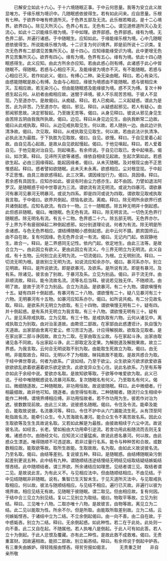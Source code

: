 <!-- { "loadSidebar": true } -->
　　已解安立如此十六心。于十六境随眠正事。于中云何思量。我等为安立此义故显唯方。于缘乐根为境识中。几随眠惑依彼得生。若有如此问来。应自思量。乐根有七种。于欲界中唯有修道所灭。于色界五部及无流。此乐根若略说。是十二心境界。欲界四心。除见灭所灭心。色界心有五。无色有二心。谓见道修道所灭心及无流心。如此十二识能缘乐根为境。于中如理。欲界部惑。色界部惑。缘有为境。无色界二部。并遍行诸惑。于中随眠生。应知如此。于缘能缘乐根为境。心中几随眠惑依彼得生。所说能缘乐根为境。十二识复为何识境界。即是前所说十二识类。复次无色界有二部谓见苦集所灭心。是十四心。应知缘能缘受识为境。此中更增无色界见苦集所灭心。欲界有四心。缘有为境。色界有五心。缘有为境。依此十四心随眠惑得生。此义应知。由此方所余亦应知。若由此惑心则有缚。此诸惑于此心中皆随眠不。得随眠。若惑与心相应不灭。及能缘彼为境亦不灭。有不能随眠。若惑与心相应已灭。若作如此义。偈曰。有缚心二种。染无染由眠。释曰。若心有染污。由惑能随眠是故心有缚。及由与心相应。缘彼为境惑由不能随眠。惑与彼相应未灭。互相应故。若无染污心。但由能随眠惑及能缘彼为境。惑不灭为缚。复次十种惑生起云何。从初者由痴相应故。迷闇于谛境。彼人不乐观苦苦相。于彼人不显现。乃至道亦尔。是故偈曰。从痴疑。释曰。若人已痴闻。二义起疑惑。谓此为是苦。此为非苦。乃至道亦尔。偈曰。邪见。释曰。从疑惑起邪见。若人有疑心。由邪闻邪思故。决定邪智起。乃至拨无苦等。偈曰。从身见释曰。彼说从邪见身见生由苦除五阴由我我所执故。偈曰。边见。释曰从身见边见生。由执我断常二边故。偈曰从此戒执取。释曰。从边见戒执取见生。何以故。若人随执一边。由此边计执清净故。偈曰。次见取。释曰。从戒执取见见取生。何以故。若由此法计执清净。必执此法为最胜。于下执胜为见取故。偈曰。自见。欲慢。释曰。于自见爱着心起故。由自见高心起故。是故从自见欲起慢起。偈曰。于他见嗔起。释曰。若人爱着自见。于他见能对治自见。则起嗔恚。有余师说。于自见已取已。舍中起嗔恚。偈曰。如次第。释曰。见谛所灭欲等诸惑。缘依自相续见起故。生起次第如此。若惑欲生起。必由三因缘得起。能起因缘者。偈曰。从未灭随眠。及对根现尘由不正思惟惑起。释曰。惑者譬如欲随眠。此未灭未永离。欲惑相应。尘对根显现。于中起不正思惟。由具三故欲惑得起。此三次第。谓因缘加行力。偈曰。具因缘。释曰。若余惑有具因生。应知亦如此。彼说有时由尘力惑亦生。起不由因。力譬如退法阿罗汉。是随眠惑于经中世尊说为三流。谓欲流有流无明流。或说为四暴河。谓欲暴河有暴河见暴河无明暴河。或说为四系。即是四河或说为四取。谓欲取见取戒执取我言取。于中偈曰。欲界共倒起。烦恼名欲流。离痴。释曰。除无明所余欲界行惑共诸倒起惑。应知名欲流。有四十一物。三十一随眠惑。除五种无明并十倒起惑。此但惑非随眠。偈曰。唯随眠。色无色有流。释曰。除无明言流。一切色无色界行随眠惑。除无明名有流。有五十二物。色界惑二十六。除五部无明。无色界亦尔。于上界为不有疲弱掉起二种倒起惑邪。如分别道理论说。何者为有流。除无明是所余诸惑。与色无色界相应。谓结缚随眠小惑倒起惑。此中云何不摄。罽宾国师云。由不自在故。复有何因缘。色无色界合说一有流。偈曰。无记内门起。依寂静地生。故合一。释曰。是二界惑同无记性。依内门起。依定地生。由此三法等。是故合立为一。由此因立有欲义。更由此因立有流义。今三界无明立为无明流。此义自成。有十五物。云何别立此无明为流。一切流偈曰。为根。立无明别流。释曰。一切流无明为根。是故别立无明为流。如说流应知余亦尔。偈曰。暴河系亦尔。别立见明故。释曰。是所说欲流。即是欲暴河。及欲系。是所说有流。即是有暴河。及有系。除诸见。彼言由了别故。于暴河及系。立见为别品。偈曰。非于流无伴。由非顺流故。释曰。能令流故名流。流等名后当释。彼说若见独无伴。不随顺流。由明了故。是故于流不立为别品。合立为流品。是欲暴河。有二十九物。谓欲嗔慢有十五。疑有四并十倒起惑。有暴河有二十八物。谓欲慢有二十。疑八见暴河有三十六物。无明暴河有十五物。如暴河应知系亦尔。偈曰。如所说共痴。有二分见故名取。释曰。是欲系共无明立为欲取。有三十四物。谓欲嗔慢无明有二十。疑有四。并十倒起惑。是有系共无明立为我言取。有三十八物。谓欲慢无明有三十。疑有八。是见系除戒执取。立为见取。有三十物。是戒执取有六物。云何从诸见中。离戒执取立为别取。由对治圣道故。由欺诳二部故。在家部由此惑遭诳计。执自饿为天道故。出家部由舍离可爱尘。修习苦涩为道。计应得解脱故。欲取及见取者。是在家出家二部斗诤因故。故立为二取。在家由取五尘故。与在家起斗诤。出家由取诸见各不同故。与出家起斗诤。此二部取定及定果。为解脱道及解脱果故。故立二界惑。为我言取。云何合无明说取不别为取。由能取生死故立为取。偈曰。由无明。非能取故合。释曰。无明以不了为相故。昧钝故故不能取。是故共惑合为取。于经中佛世尊说。何者为欲系。广说如经。乃至于欲尘。众生欲染污欲求欲爱欲喜欲欲欲乱欲着欲遍着欲乐欲定欲贪。此欲变异众生心住。说此名欲系。乃至有系等亦如此于余经中说。爱欲亦名取。是故知欲等取。于欲等中唯爱欲为取。此义已说。于经中唯随眠惑说名流暴河系取。复次随眠名有何义。乃至取名有何义。偈曰。微细随逐故。二种随眠故。非功用恒故。故说彼随眠。释曰。此中微细者。行相最细故。故非他可知。随逐者。由至得恒有故。二种随眠者。随流行众生相续中能作二种缚。谓境界缚相应缚。非功用恒故者。若不作功用为生。彼若作对治为遮。彼数数现前故。由此三义故。说彼惑名随眠。偈曰。令住及令流。能牵及能合。能取故说彼。名流暴河等。释曰。令住不护中从六门漏能流生死。从有顶至阿毗指故名流。能牵引众生。令入苦海故名瀑河。能合众生令不离苦故名系。因此众生取欲等及生生具故说名取。又若如此解是为最胜。由彼故相续于六尘中流。故说彼名流。如经言。长老。譬如船由大功用牵引逆流。若舍功用此船随流而去则无复难。诸惑亦尔。由随经文句。应知流义过量猛疾。故说此惑名暴河。何以故。由此惑众生漂逝。唯得随顺不可违逆故。若非过量行名系。能令与种种苦和合故。或数数相应故。能取欲等故。取所生故能。生取故故。名为取。由如此义故说彼名流。乃至名取。偈曰。由结等差别。复说彼五种。释曰。是随眠惑。由结缚随眠染污倒起差别更说五种。此中结有九种。谓随顺结违逆结慢结无明结见结取结疑结嫉姤结悭吝结。此中随顺结者。谓三界欲。所余诸结应如理思。见结者谓三见。取结者谓二见。是故说此言。为有此义不。与见相应法中。但由随顺结相应。不由见结。于中见结随眠非非随眠。说有。集智已生灭智未生。于见灭道所灭法中。与见取戒执取相应。何以故。彼法与随顺结相应。与见结不相应。遍行已灭故。非遍行以彼为境界故。相应见结无有故。见随眠于彼随眠。谓二取见。但由相应故。复有何因。于结中合三见立为别见结。复以二见别立为取结。偈曰。物取平等故。立见为别结。释曰。三见唯十八物。二取亦唯十八物。是故彼言。由物等故。离见立为二结。此二见以能取为性。所余不尔。但是所取。由能取所取差别故。立为二结。云何嫉姤悭吝。于诸结中立为二结。不立余倒起偈曰。由一向不善。由二自在故。于中惑姤吝。别立为二结。释曰。无余倒起惑。如此种性。若二在于此处。此处则一向不善。此二又自在起。不随属他。若人执唯八是倒起。于此人可有如此答。若人立十为倒起。于此人忿恨及覆藏。亦有此二种性。是故此救不成救难。偈曰。无贵重富财。因故遍相故。能损二部故。别立姤吝结。释曰。有余师说于倒起中妒吝。有三重失由嫉妒。得轻贱报由悭吝。得贫穷报如偈言。
　　无贵重乏财　　非自亲所敬
